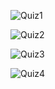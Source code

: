 ![Quiz1](https://github.com/user-attachments/assets/d790dcc3-4042-458a-ab68-b7cfc0d826fc)

![Quiz2](https://github.com/user-attachments/assets/2a630375-c0d8-4294-88cd-75624dfcca7c)

![Quiz3](https://github.com/user-attachments/assets/7750fd31-d094-4bea-8afc-f92edd5ac2ab)



![Quiz4](https://github.com/user-attachments/assets/34256e6c-d87a-4a71-880a-1e77453c5535)

